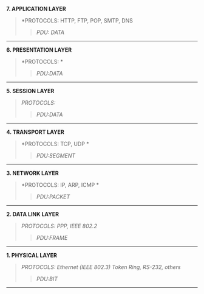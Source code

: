 __7. APPLICATION LAYER__
> *PROTOCOLS: HTTP, FTP, POP, SMTP, DNS
>> *PDU: DATA* 
***
__6. PRESENTATION LAYER__
> *PROTOCOLS: *
>> *PDU:DATA* 
***
__5. SESSION LAYER__
> *PROTOCOLS:*
>> *PDU:DATA*
***
__4. TRANSPORT LAYER__
> *PROTOCOLS: TCP, UDP *
>> *PDU:SEGMENT* 
***
__3. NETWORK LAYER__
> *PROTOCOLS: IP, ARP, ICMP *
>> *PDU:PACKET* 
***
__2. DATA LINK LAYER__
> *PROTOCOLS: PPP, IEEE 802.2*
>> *PDU:FRAME* 
***
__1. PHYSICAL LAYER__
> *PROTOCOLS: Ethernet (IEEE 802.3) Token Ring, RS-232, others*
>> *PDU:BIT* 
***
